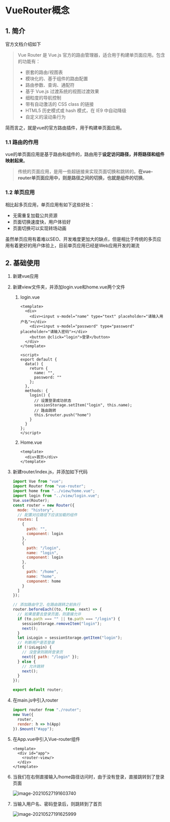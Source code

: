 # VueRouter概念

## 1. 简介

官方文档介绍如下

> Vue Router 是  Vue.js 官方的路由管理器，适合用于构建单页面应用。包含的功能有：
>
> - 嵌套的路由/视图表
> - 模块化的、基于组件的路由配置
> - 路由参数、查询、通配符
> - 基于 Vue.js 过渡系统的视图过渡效果
> - 细粒度的导航控制
> - 带有自动激活的 CSS class 的链接
> - HTML5 历史模式或 hash 模式，在 IE9 中自动降级
> - 自定义的滚动条行为

简而言之，就是vue的官方路由插件，用于构建单页面应用。

### 1.1 路由的作用

vue的单页面应用是基于路由和组件的，路由用于**设定访问路径，并将路径和组件映射起来**。

> 传统的页面应用，是用一些超链接来实现页面切换和跳转的。**在vue-router单页面应用中，则是路径之间的切换，也就是组件的切换**。

### 1.2 单页应用

相比起多页应用，单页应用有如下这些好处：

- 无需重复加载公共资源
- 页面切换速度快，用户体验好
- 页面切换可以实现转场动画

虽然单页应用有着难以SEO、开发难度更加大的缺点，但是相比于传统的多页应用有着更好的用户体验上，目前单页应用已经是Web应用开发的潮流

## 2. 基础使用

1. 新建vue应用

2. 新建view文件夹，并添加login.vue和home.vue两个文件

   1. login.vue

      ```vue
      <template>
        <div>
          <div><input v-model="name" type="text" placeholder="请输入用户名"></div>
          <div><input v-model="password" type="password" placeholder="请输入密码"></div>
          <button @click="login">登录</button>
        </div>
      </template>
      
      <script>
      export default {
        data() {
          return {
            name: "",
            password: ""
          };
        },
        methods: {
          login() {
            // 设置登录成功状态
            sessionStorage.setItem("login", this.name);
            // 路由跳转
            this.$router.push("home")
          }
        }
      };
      </script>
      ```

   2. Home.vue

      ```vue
      <template>
        <div>首页</div>
      </template>
      ```

3. 新建router/index.js，并添加如下代码

   ```js
   import Vue from "vue";
   import Router from "vue-router";
   import home from "../view/home.vue";
   import login from "../view/login.vue";
   Vue.use(Router);
   const router = new Router({
     mode: "history",
     // 配置对应路径下应该加载的组件
     routes: [
       {
         path: "",
         component: login
       },
       {
         path: "/login",
         name: "login",
         component: login
       },
       {
         path: "/home",
         name: "home",
         component: home
       }
     ]
   });
   
   // 添加路由守卫，在路由跳转之前执行
   router.beforeEach((to, from, next) => {
     // 如果是要去登录页面，则直接允许
     if (to.path === "" || to.path === "/login") {
       sessionStorage.removeItem("login");
       next();
     }
     let isLogin = sessionStorage.getItem("login");
     // 判断用户是否登录
     if (!isLogin) {
       // 没登录则跳转登录页
       next({ path: "/login" });
     } else {
       // 允许跳转
       next();
     }
   });
   
   export default router;
   ```

4. 在main.js中引入router

   ```js
   import router from "./router";
   new Vue({
     router,
     render: h => h(App)
   }).$mount("#app");
   ```

5. 在App.vue中引入Vue-router组件

   ```vue
   <template>
     <div id="app">
       <router-view/>
     </div>
   </template>
   ```

6. 当我们在右侧直接输入/home路径访问时，由于没有登录，直接跳转到了登录页面

   ![image-20210527191603740](https://zszblog.oss-cn-beijing.aliyuncs.com/zszblog/blogimage-master/image-20210527191603740.png)

7. 当输入用户名、密码登录后，则跳转到了首页

   ![image-20210527191625999](https://zszblog.oss-cn-beijing.aliyuncs.com/zszblog/blogimage-master/image-20210527191625999.png)


